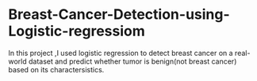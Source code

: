 # Breast-Cancer-Detection-using-Logistic-regressiom
In this project ,I used logistic regression to detect breast cancer on a real-world dataset and predict whether tumor is benign(not breast cancer) based on its charactersistics.

